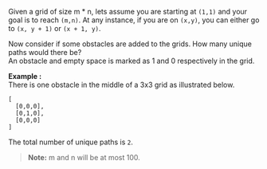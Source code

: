 <div class="markdown-content" id="problem-content">
<p>Given a grid of size m * n, lets assume you are starting at <code class="highlighter-rouge">(1,1)</code> and your goal is to reach <code class="highlighter-rouge">(m,n)</code>. At any instance, if you are on <code class="highlighter-rouge">(x,y)</code>, you can either go to <code class="highlighter-rouge">(x, y + 1)</code> or <code class="highlighter-rouge">(x + 1, y)</code>.</p>
<p>Now consider if some obstacles are added to the grids. How many unique paths would there be?<br/>
An obstacle and empty space is marked as 1 and 0 respectively in the grid.</p>
<p><strong>Example :</strong><br/>
There is one obstacle in the middle of a 3x3 grid as illustrated below.</p>
<div class="highlighter-rouge"><pre class="highlight"><code>[
  [0,0,0],
  [0,1,0],
  [0,0,0]
]
</code></pre>
</div>
<p>The total number of unique paths is <code class="highlighter-rouge">2</code>.</p>
<blockquote>
<p><strong>Note:</strong> m and n will be at most 100.</p>
</blockquote>

</div>